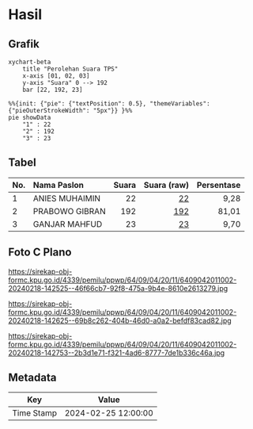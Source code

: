 # Hasil

## Grafik

```mermaid
xychart-beta
    title "Perolehan Suara TPS"
    x-axis [01, 02, 03]
    y-axis "Suara" 0 --> 192
    bar [22, 192, 23]
```

```mermaid
%%{init: {"pie": {"textPosition": 0.5}, "themeVariables": {"pieOuterStrokeWidth": "5px"}} }%%
pie showData
    "1" : 22
    "2" : 192
    "3" : 23
```

## Tabel

| No. | Nama Paslon    | Suara | Suara (raw) | Persentase |
|:--- |:-------------- | -----:| -----------:| ----------:|
| 1   | ANIES MUHAIMIN | 22    | [22][p-1]   | 9,28       |
| 2   | PRABOWO GIBRAN | 192   | [192][p-2]  | 81,01      |
| 3   | GANJAR MAHFUD  | 23    | [23][p-3]   | 9,70       |


[p-1]: https://github.com/gigit-pemilu/pemilu-2024-64-kalimantan-timur/blob/main/pilpres/hitung-suara/sub/64-kalimantan-timur/sub/09-penajam-paser-utara/sub/04-sepaku/sub/2011-suko-mulyo/sub/002-tps/sub/paslon-1.txt
[p-2]: https://github.com/gigit-pemilu/pemilu-2024-64-kalimantan-timur/blob/main/pilpres/hitung-suara/sub/64-kalimantan-timur/sub/09-penajam-paser-utara/sub/04-sepaku/sub/2011-suko-mulyo/sub/002-tps/sub/paslon-2.txt
[p-3]: https://github.com/gigit-pemilu/pemilu-2024-64-kalimantan-timur/blob/main/pilpres/hitung-suara/sub/64-kalimantan-timur/sub/09-penajam-paser-utara/sub/04-sepaku/sub/2011-suko-mulyo/sub/002-tps/sub/paslon-3.txt

## Foto C Plano

https://sirekap-obj-formc.kpu.go.id/4339/pemilu/ppwp/64/09/04/20/11/6409042011002-20240218-142525--46f66cb7-92f8-475a-9b4e-8610e2613279.jpg

https://sirekap-obj-formc.kpu.go.id/4339/pemilu/ppwp/64/09/04/20/11/6409042011002-20240218-142625--69b8c262-404b-46d0-a0a2-befdf83cad82.jpg

https://sirekap-obj-formc.kpu.go.id/4339/pemilu/ppwp/64/09/04/20/11/6409042011002-20240218-142753--2b3d1e71-f321-4ad6-8777-7de1b336c46a.jpg


## Metadata

| Key        | Value               |
| ---------- | ------------------- |
| Time Stamp | 2024-02-25 12:00:00 |



